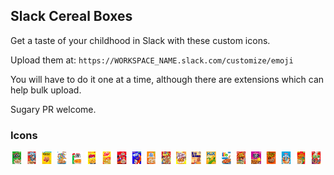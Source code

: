 ## Slack Cereal Boxes

Get a taste of your childhood in Slack with these custom icons.

Upload them at: `https://WORKSPACE_NAME.slack.com/customize/emoji`

You will have to do it one at a time, although there are extensions which can help bulk upload.

Sugary PR welcome.

### Icons

<img width="20" src="images/applejacks.png">
<img width="20" src="images/capn.png">
<img width="20" src="images/cheerios.png">
<img width="20" src="images/cinnamon.png">
<img width="20" src="images/cornflakes.png">
<img width="20" src="images/cornpops.png">
<img width="20" src="images/eggo.png">
<img width="20" src="images/frootloops.png">
<img width="20" src="images/frostedflakes.png">
<img width="20" src="images/frostedminiwheats.png">
<img width="20" src="images/fruitypebbles.png">
<img width="20" src="images/goldengrahams.png">
<img width="20" src="images/kingvitamin.png">
<img width="20" src="images/kix.png">
<img width="20" src="images/life.png">
<img width="20" src="images/luckycharms.png">
<img width="20" src="images/raisinbran.png">
<img width="20" src="images/reesespuffs.png">
<img width="20" src="images/ricekrispies.png">
<img width="20" src="images/smacks.png">
<img width="20" src="images/trix.png">
